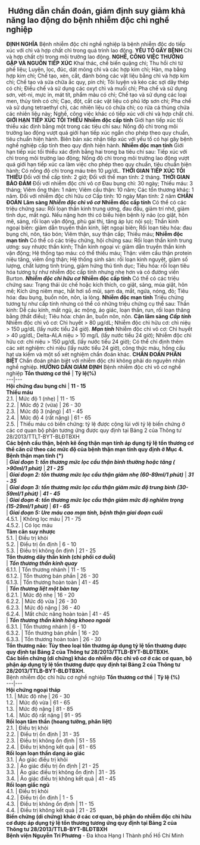 ## ️ Hướng dẫn chẩn đoán, giám định suy giảm khả năng lao động do bệnh nhiễm độc chì nghề nghiệp

**ĐỊNH NGHĨA**
Bệnh nhiễm độc chì nghề nghiệp là bệnh nhiễm độc do tiếp xúc với chì và hợp chất chì trong quá trình lao động.
**YẾU TỐ GÂY BỆNH**
Chì và hợp chất chì trong môi trường lao động.
**NGHỀ, CÔNG VIỆC THƯỜNG GẶP VÀ NGUỒN TIẾP XÚC**
Khai thác, chế biến quặng chì;
Thu hồi chì từ phế liệu;
Luyện, lọc, đúc, dát mỏng chì và các hợp kim chì;
Hàn, mạ bằng hợp kim chì;
Chế tạo, xén, cắt, đánh bóng các vật liệu bằng chì và hợp kim chì;
Chế tạo và sửa chữa ắc quy, pin chì;
Tôi luyện và kéo các sợi dây thép có chì;
Điều chế và sử dụng các oxyt chì và muối chì;
Pha chế và sử dụng sơn, vét-ni, mực in, mát tít, phẩm màu có chì;
Chế tạo và sử dụng các loại men, thủy tinh có chì;
Cạo, đột, cắt các vật liệu có phủ lớp sơn chì;
Pha chế và sử dụng tetraethyl chì, các nhiên liệu có chứa chì; cọ rửa cá thùng chứa các nhiên liệu này;
Nghề, công việc khác có tiếp xúc với chì và hợp chất chì.
**GIỚI HẠN TIẾP XÚC TỐI THIỂU**
**Nhiễm độc cấp tính**
Giới hạn tiếp xúc tối thiểu xác định bằng một trong các tiêu chí sau:
Nồng độ chì trong môi trường lao động vượt quá giới hạn tiếp xúc ngắn cho phép theo quy chuẩn, tiêu chuẩn hiện hành.
Biên bản xác nhận tiếp xúc với yếu tố có hại gây bệnh nghề nghiệp cấp tính theo quy định hiện hành.
**Nhiễm độc mạn tính**
Giới hạn tiếp xúc tối thiểu xác định bằng hai trong ba tiêu chí sau:
Tiếp xúc với chì trong môi trường lao động;
Nồng độ chì trong môi trường lao động vượt quá giới hạn tiếp xúc ca làm việc cho phép theo quy chuẩn, tiêu chuẩn hiện hành;
Có nồng độ chì trong máu trên 10 µg/dL.
**THỜI GIAN TIẾP XÚC TỐI THIỂU**
Đối với thể cấp tính: 2 giờ;
Đối với thể mạn tính: 2 tháng.
**THỜI GIAN BẢO ĐẢM**
Đối với nhiễm độc chì vô cơ
Đau bụng chì: 30 ngày;
Thiếu máu: 3 tháng;
Viêm ống thận: 1 năm;
Viêm cầu thận: 10 năm;
Các tổn thương khác: 1 năm.
Đối với nhiễm độc chì hữu cơ
Cấp tính: 10 ngày
Mạn tính: 2 năm
**CHẨN ĐOÁN**
**Lâm sàng**
_**Nhiễm độc chì vô cơ**_
__Nhiễm độc cấp tính__
Có thể có các triệu chứng sau:
Rối loạn thần kinh trung ương, đau đầu, giảm trí nhớ, giảm tình dục, mất ngủ. Nếu nặng hơn thì có biểu hiện bệnh lý não (co giật, hôn mê, sảng, rối loạn vận động, phù gai thị, tăng áp lực nội sọ);
Thần kinh ngoại biên: giảm dẫn truyền thần kinh, liệt ngoại biên;
Rối loạn tiêu hóa: đau bụng chì, nôn, táo bón;
Viêm thận, suy thận cấp;
Thiếu máu;
__Nhiễm độc mạn tính__
Có thể có các triệu chứng, hội chứng sau:
Rối loạn thần kinh trung ương: suy nhược thần kinh;
Thần kinh ngoại vi: giảm dẫn truyền thần kinh vận động;
Hệ thống tạo máu: có thể thiếu máu;
Thận: viêm cầu thận protein niệu tăng, viêm ống thận;
Hệ thống sinh sản: rối loạn kinh nguyệt, giảm số lượng, chất lượng tinh trùng, giảm hứng thú tình dục;
Tiêu hóa: rối loạn tiêu hóa tương tự như nhiễm độc cấp tính nhưng nhẹ hơn và có đường viền Burton.
_**Nhiễm độc chì hữu cơ**_
__Nhiễm độc cấp tính__
Có thể có các triệu chứng sau:
Trạng thái ức chế hoặc kích thích, co giật, sảng, múa giật, hôn mê;
Kích ứng niêm mạc, hắt hơi sổ mũi, sạm da, mắt, ngứa, nóng, đỏ;
Tiêu hóa: đau bụng, buồn nôn, nôn, ỉa lỏng.
__Nhiễm độc mạn tính__
Triệu chứng tương tự như cấp tính nhưng có thể có những triệu chứng cụ thể sau:
Thần kinh: Dễ cáu kính, mất ngủ, ác mộng, ảo giác, loạn thần, run, rối loạn thăng bằng (thất điều);
Tiêu hóa: chán ăn, buồn nôn, nôn.
**Cận lâm sàng**
_**Cấp tính**_
Nhiễm độc chì vô cơ: Chì huyết > 80 µg/dL;
Nhiễm độc chì hữu cơ: chì niệu > 150 µg/dL (lấy nước tiểu 24 giờ).
_**Mạn tính**_
Nhiễm độc chì vô cơ: Chì huyết > 40 µg/dL; Delta-ALA niệu > 10 mg/L (lấy nước tiểu 24 giờ);
Nhiễm độc chì hữu cơ: chì niệu > 150 µg/dL (lấy nước tiểu 24 giờ);
Có thể chỉ định thêm các xét nghiệm: chì niệu (lấy nước tiểu 24 giờ), công thức máu, hồng cầu hạt ưa kiềm và một số xét nghiệm chẩn đoán khác.
**CHẨN ĐOÁN PHÂN BIỆT**
Chẩn đoán phân biệt với nhiễm độc chì không phải do nguyên nhân nghề nghiệp.
**HƯỚNG DẪN GIÁM ĐỊNH**
Bệnh nhiễm độc chì vô cơ nghề nghiệp
**Tổn thương cơ thể** |  **Tỷ lệ(%)**  
---|---  
**Hội chứng đau bụng chì** |  **11 - 15**  
**Thiếu máu**  
2.1. |  Mức độ 1 (nhẹ) |  11 - 15  
2.2. |  Mức độ 2 (vừa) |  26 - 30  
2.3. |  Mức độ 3 (nặng) |  41 - 45  
2.4. |  Mức độ 4 (rất nặng) |  61 - 65  
2.5. |  Thiếu máu có biến chứng: tỷ lệ được cộng lùi với tỷ lệ biến chứng ở các cơ quan bộ phận tương ứng được quy định tại Bảng 2 của Thông tư 28/2013/TTLT-BYT-BLĐTBXH  
**Các bệnh cầu thận, bệnh kẽ ống thận mạn tính áp dụng tỷ lệ tổn thương cơ thể căn cứ theo các mức độ của bệnh thận mạn tính quy định ở Mục 4.**  
**Bệnh thận mạn tính (*)**  
|  **_Giai đoạn 1: tổn thương mức lọc cầu thận bình thường hoặc tăng ( >90ml/1 phút)_** |  **_21 - 25_**  
|  **_Giai đoạn 2: tổn thương mức lọc cầu thận giảm nhẹ (60-89ml/1 phút)_** |  **_31 - 35_**  
|  **_Giai đoạn 3: tổn thương mức lọc cầu thận giảm mức độ trung bình (30- 59ml/1 phút)_** |  **_41 - 45_**  
|  **_Giai đoạn 4: tổn thương mức lọc cầu thận giảm mức độ nghiêm trọng (15-29ml/1 phút)_** |  **_61 - 65_**  
|  **_Giai đoạn 5: Ure máu cao mạn tính, bệnh thận giai đoạn cuối_**  
4.5.1. |  Không lọc máu |  71 - 75  
4.5.2. |  Có lọc máu  
**Tâm căn suy nhược**  
5.1. |  Điều trị khỏi  
5.2. |  Điều trị ổn định |  6 - 10  
5.3. |  Điều trị không ổn định |  21 - 25  
**Tổn thương dây thần kinh (chi phối cơ duỗi)**  
|  **_Tổn thương thần kinh quay_**  
6.1.1. |  Tổn thương nhánh |  11 - 15  
6.1.2. |  Tổn thương bán phần |  26 - 30  
6.1.3. |  Tổn thương hoàn toàn |  41 - 45  
|  **_Tổn thương liệt một bàn tay_**  
6.2.1. |  Mức độ nhẹ |  16 - 20  
6.2.2. |  Mức độ vừa |  26 - 30  
6.2.3. |  Mức độ nặng |  36 - 40  
6.2.4. |  Mất chức năng hoàn toàn |  41 - 45  
|  **_Tổn thương thần kinh hông khoeo ngoài_**  
6.3.1. |  Tổn thương nhánh |  6 - 10  
6.3.2. |  Tổn thương bán phần |  16 - 20  
6.3.3. |  Tổn thương hoàn toàn |  26 - 30  
**Tổn thương não: Tùy theo loại tổn thương áp dụng tỷ lệ tổn thương được quy định tại Bảng 2 của Thông tư 28/2013/TTLB-BYT-BLĐTBXH.**  
**Các biến chứng (di chứng) khác do nhiễm độc chì vô cơ ở các cơ quan, bộ phận áp dụng tỷ lệ tổn thương được quy định tại Bảng 2 của Thông tư 28/2013/TTLB-BYT-BLĐTBXH.**  
Bệnh nhiễm độc chì hữu cơ nghề nghiệp
**Tổn thương cơ thể** |  **Tỷ lệ (%)**  
---|---  
**Hội chứng ngoại tháp**  
1.1. |  Mức độ nhẹ |  26 - 30  
1.2. |  Mức độ vừa |  61 - 65  
1.3. |  Mức độ nặng |  81 - 85  
1.4. |  Mức độ rất nặng |  91 - 95  
**Rối loạn tâm thần (hoang tưởng, phân liệt)**  
2.1. |  Điều trị khỏi  
2.2. |  Điều trị ổn định |  31 - 35  
2.3. |  Điều trị không ổn định |  51 - 55  
2.4. |  Điều trị không kết quả |  61 - 65  
**Rối loạn loạn thần dạng ảo giác**  
3.1. |  Ảo giác điều trị khỏi  
3.2. |  Ảo giác điều trị ổn định |  21 - 25  
3.3. |  Ảo giác điều trị không ổn định |  31 - 35  
3.4. |  Ảo giác điều trị không kết quả |  41 - 45  
**Rối loạn giấc ngủ**  
4.1. |  Điều trị khỏi  
4.2. |  Điều trị ổn định |  1 - 5  
4.3. |  Điều trị không ổn định |  11 - 15  
4.4. |  Điều trị không kết quả |  21 - 25  
**Biến chứng (di chứng) khác ở các cơ quan, bộ phận do nhiễm độc chì hữu cơ được áp dụng tỷ lệ tổn thương tương ứng quy định tại Bảng 2 của Thông tư 28/2013/TTLB-BYT-BLĐTBXH**  
**Bệnh viện Nguyễn Tri Phương** - Đa khoa Hạng I Thành phố Hồ Chí Minh
